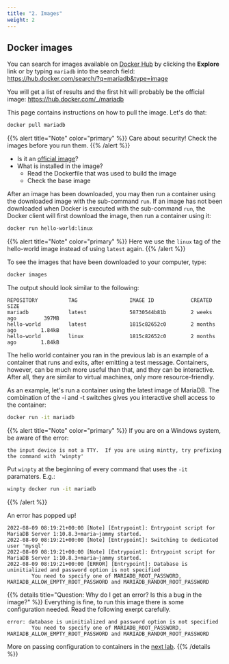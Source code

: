 ```yaml
---
title: "2. Images"
weight: 2
---
```


## Docker images

You can search for images available on [Docker Hub](https://hub.docker.com) by clicking the **Explore** link or by typing `mariadb` into the search field: <https://hub.docker.com/search/?q=mariadb&type=image>

You will get a list of results and the first hit will probably be the official image: <https://hub.docker.com/_/mariadb>

This page contains instructions on how to pull the image. Let's do that:

```bash
docker pull mariadb
```

{{% alert title="Note" color="primary" %}}
Care about security! Check the images before you run them.
{{% /alert %}}

* Is it an [official image](https://docs.docker.com/docker-hub/official_images/)?
* What is installed in the image?
  * Read the Dockerfile that was used to build the image
  * Check the base image

After an image has been downloaded, you may then run a container using the downloaded image with the sub-command `run`. If an image has not been downloaded when Docker is executed with the sub-command `run`, the Docker client will first download the image, then run a container using it:

```bash
docker run hello-world:linux
```

{{% alert title="Note" color="primary" %}}
Here we use the `linux` tag of the hello-world image instead of using `latest` again.
{{% /alert %}}

To see the images that have been downloaded to your computer, type:

```bash
docker images
```

The output should look similar to the following:

```
REPOSITORY          TAG                 IMAGE ID            CREATED             SIZE
mariadb             latest              58730544b81b        2 weeks ago         397MB
hello-world         latest              1815c82652c0        2 months ago        1.84kB
hello-world         linux               1815c82652c0        2 months ago        1.84kB
```

The hello world container you ran in the previous lab is an example of a container that runs and exits, after emitting a test message. Containers, however, can be much more useful than that, and they can be interactive. After all, they are similar to virtual machines, only more resource-friendly.

As an example, let's run a container using the latest image of MariaDB. The combination of the -i and -t switches gives you interactive shell access to the container:

```bash
docker run -it mariadb
```

{{% alert title="Note" color="primary" %}}
If you are on a Windows system, be aware of the error:

```
the input device is not a TTY.  If you are using mintty, try prefixing the command with 'winpty'
```

Put `winpty` at the beginning of every command that uses the `-it` paramaters. E.g.:

```bash
winpty docker run -it mariadb
```

{{% /alert %}}

An error has popped up!

```
2022-08-09 08:19:21+00:00 [Note] [Entrypoint]: Entrypoint script for MariaDB Server 1:10.8.3+maria~jammy started.
2022-08-09 08:19:21+00:00 [Note] [Entrypoint]: Switching to dedicated user 'mysql'
2022-08-09 08:19:21+00:00 [Note] [Entrypoint]: Entrypoint script for MariaDB Server 1:10.8.3+maria~jammy started.
2022-08-09 08:19:21+00:00 [ERROR] [Entrypoint]: Database is uninitialized and password option is not specified
        You need to specify one of MARIADB_ROOT_PASSWORD, MARIADB_ALLOW_EMPTY_ROOT_PASSWORD and MARIADB_RANDOM_ROOT_PASSWORD
```

{{% details title="Question: Why do I get an error? Is this a bug in the image?" %}}
Everything is fine, to run this image there is some configuration needed. Read the following exerpt carefully.

```
error: database is uninitialized and password option is not specified
        You need to specify one of MARIADB_ROOT_PASSWORD, MARIADB_ALLOW_EMPTY_ROOT_PASSWORD and MARIADB_RANDOM_ROOT_PASSWORD
```
More on passing configuration to containers in the [next lab](../03/).
{{% /details %}}
